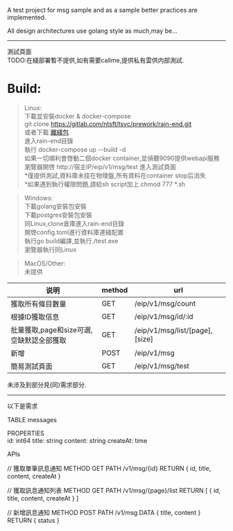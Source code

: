 A test project for msg sample and as a sample better practices are implemented.

All design architectures use golang style as much,may be...

---

測試頁面  
TODO:在綫部署暫不提供,如有需要callme,提供私有雲供内部測試.  

# Build:  

> Linux:  
> 下載並安裝docker & docker-compose  
> git clone https://gitlab.com/ntsft/tsvc/prework/rain-end.git  
> 或者下載  [離綫包](https://gitlab.com/ntsft/tsvc/prework/rain-end/-/archive/master/rain-end-master.tar.gz)  
> 進入rain-end目錄  
> 執行 docker-compose up --build -d  
> 如果一切順利會啓動二個docker container,並偵聽9090提供webapi服務  
> 瀏覽器開啓 http://宿主IP/eip/v1/msg/test  進入測試頁面  
> *僅提供測試,資料庫未挂在物理盤,所有資料在container stop后消失  
> *如果遇到執行權限問題,請給sh script加上.chmod 777 *.sh

> Windows:  
> 下載golang安裝包安裝  
> 下載postgres安裝包安裝  
> 同Linux,clone倉庫進入rain-end目錄  
> 開啓config.toml進行資料庫連綫配置  
> 執行go build編譯,並執行./test.exe  
> 瀏覽器執行同Linux

> MacOS/Other:  
> 未提供





| 说明                                     | method | url                            |
| ---------------------------------------- | ------ | ------------------------------ |
| 獲取所有條目數量                         | GET    | /eip/v1/msg/count              |
| 根據ID獲取信息                           | GET    | /eip/v1/msg/id/:id             |
| 批量獲取,page和size可選,空缺默認全部獲取 | GET    | /eip/v1/msg/list/[page],[size] |
| 新增                                     | POST   | /eip/v1/msg                    |
| 簡易測試頁面                             | GET    | /eip/v1/msg/test               |



未涉及到部分見(同)需求部分.

---
以下是需求

TABLE
messages

PROPERTIES  
id: int64
title: string
content: string
createAt: time

APIs

// 獲取單筆訊息通知
METHOD
GET
PATH
/v1/msg/{id} 
RETURN
{
	id,
	title,
	content,
	createAt
}

// 獲取訊息通知列表
METHOD
GET
PATH
/v1/msg/{page}/list
RETURN
[
	{
		id,
		title,
		content,
		createAt
	}
]

// 新增訊息通知
METHOD
POST
PATH
/v1/msg
DATA
{
	title,
	content
}
RETURN
{
	status
}
